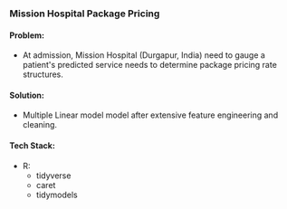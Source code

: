 ### Mission Hospital Package Pricing

#### Problem:
- At admission, Mission Hospital (Durgapur, India) need to gauge a patient's predicted service needs to determine package pricing rate structures.
#### Solution:
- Multiple Linear model model after extensive feature engineering and cleaning.
#### Tech Stack:
- R:
    - tidyverse
    - caret
    - tidymodels
